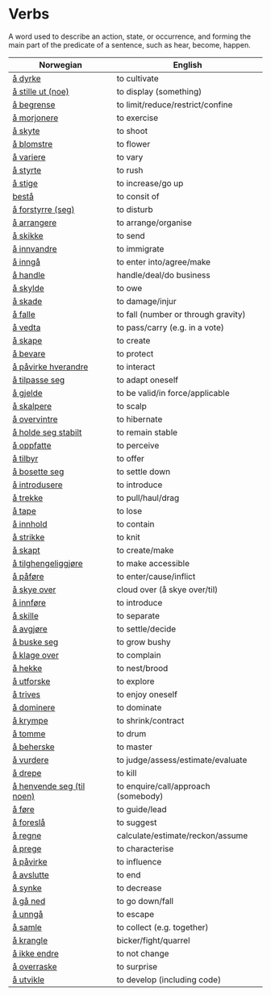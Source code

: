 # Verbs

A word used to describe an action, state, or occurrence, and forming the main part of the predicate of a sentence, such as hear, become, happen.

| Norwegian | English |
| --- | --- |
| [å dyrke](https://www.ordnett.no/search?language=no&phrase=å%20dyrke) | to cultivate |
| [å stille ut (noe)](https://www.ordnett.no/search?language=no&phrase=å%20stille%20ut%20(noe)) | to display (something) |
| [å begrense](https://www.ordnett.no/search?language=no&phrase=å%20begrense) | to limit/reduce/restrict/confine |
| [å morjonere](https://www.ordnett.no/search?language=no&phrase=å%20morjonere) | to exercise |
| [å skyte](https://www.ordnett.no/search?language=no&phrase=å%20skyte) | to shoot |
| [å blomstre](https://www.ordnett.no/search?language=no&phrase=å%20blomstre) | to flower |
| [å variere](https://www.ordnett.no/search?language=no&phrase=å%20variere) | to vary |
| [å styrte](https://www.ordnett.no/search?language=no&phrase=å%20styrte) | to rush |
| [å stige](https://www.ordnett.no/search?language=no&phrase=å%20stige) | to increase/go up |
| [bestå](https://www.ordnett.no/search?language=no&phrase=bestå) | to consit of |
| [å forstyrre (seg)](https://www.ordnett.no/search?language=no&phrase=å%20forstyrre%20(seg)) | to disturb |
| [å arrangere](https://www.ordnett.no/search?language=no&phrase=å%20arrangere) | to arrange/organise |
| [å skikke](https://www.ordnett.no/search?language=no&phrase=å%20skikke) | to send |
| [å innvandre](https://www.ordnett.no/search?language=no&phrase=å%20innvandre) | to immigrate |
| [å inngå](https://www.ordnett.no/search?language=no&phrase=å%20inngå) | to enter into/agree/make |
| [å handle](https://www.ordnett.no/search?language=no&phrase=å%20handle) | handle/deal/do business |
| [å skylde](https://www.ordnett.no/search?language=no&phrase=å%20skylde) | to owe |
| [å skade](https://www.ordnett.no/search?language=no&phrase=å%20skade) | to damage/injur |
| [å falle](https://www.ordnett.no/search?language=no&phrase=å%20falle) | to fall (number or through gravity) |
| [å vedta](https://www.ordnett.no/search?language=no&phrase=å%20vedta) | to pass/carry (e.g. in a vote) |
| [å skape](https://www.ordnett.no/search?language=no&phrase=å%20skape) | to create |
| [å bevare](https://www.ordnett.no/search?language=no&phrase=å%20bevare) | to protect |
| [å påvirke hverandre](https://www.ordnett.no/search?language=no&phrase=å%20påvirke%20hverandre) | to interact |
| [å tilpasse seg](https://www.ordnett.no/search?language=no&phrase=å%20tilpasse%20seg) | to adapt oneself |
| [å gjelde](https://www.ordnett.no/search?language=no&phrase=å%20gjelde) | to be valid/in force/applicable |
| [å skalpere](https://www.ordnett.no/search?language=no&phrase=å%20skalpere) | to scalp |
| [å overvintre](https://www.ordnett.no/search?language=no&phrase=å%20overvintre) | to hibernate |
| [å holde seg stabilt](https://www.ordnett.no/search?language=no&phrase=å%20holde%20seg%20stabilt) | to remain stable |
| [å oppfatte](https://www.ordnett.no/search?language=no&phrase=å%20oppfatte) | to perceive |
| [å tilbyr](https://www.ordnett.no/search?language=no&phrase=å%20tilbyr) | to offer |
| [å bosette seg](https://www.ordnett.no/search?language=no&phrase=å%20bosette%20seg) | to settle down |
| [å introdusere](https://www.ordnett.no/search?language=no&phrase=å%20introdusere) | to introduce |
| [å trekke](https://www.ordnett.no/search?language=no&phrase=å%20trekke) | to pull/haul/drag |
| [å tape](https://www.ordnett.no/search?language=no&phrase=å%20tape) | to lose |
| [å innhold](https://www.ordnett.no/search?language=no&phrase=å%20innhold) | to contain |
| [å strikke](https://www.ordnett.no/search?language=no&phrase=å%20strikke) | to knit |
| [å skapt](https://www.ordnett.no/search?language=no&phrase=å%20skapt) | to create/make |
| [å tilghengeliggjøre](https://www.ordnett.no/search?language=no&phrase=å%20tilghengeliggjøre) | to make accessible |
| [å påføre](https://www.ordnett.no/search?language=no&phrase=å%20påføre) | to enter/cause/inflict |
| [å skye over](https://www.ordnett.no/search?language=no&phrase=å%20skye%20over) | cloud over (å skye over/til) |
| [å innføre](https://www.ordnett.no/search?language=no&phrase=å%20innføre) | to introduce |
| [å skille](https://www.ordnett.no/search?language=no&phrase=å%20skille) | to separate |
| [å avgjøre](https://www.ordnett.no/search?language=no&phrase=å%20avgjøre) | to settle/decide |
| [å buske seg](https://www.ordnett.no/search?language=no&phrase=å%20buske%20seg) | to grow bushy |
| [å klage over](https://www.ordnett.no/search?language=no&phrase=å%20klage%20over) | to complain |
| [å hekke](https://www.ordnett.no/search?language=no&phrase=å%20hekke) | to nest/brood |
| [å utforske](https://www.ordnett.no/search?language=no&phrase=å%20utforske) | to explore |
| [å trives](https://www.ordnett.no/search?language=no&phrase=å%20trives) | to enjoy oneself |
| [å dominere](https://www.ordnett.no/search?language=no&phrase=å%20dominere) | to dominate |
| [å krympe](https://www.ordnett.no/search?language=no&phrase=å%20krympe) | to shrink/contract |
| [å tomme](https://www.ordnett.no/search?language=no&phrase=å%20tomme) | to drum |
| [å beherske](https://www.ordnett.no/search?language=no&phrase=å%20beherske) | to master |
| [å vurdere](https://www.ordnett.no/search?language=no&phrase=å%20vurdere) | to judge/assess/estimate/evaluate |
| [å drepe](https://www.ordnett.no/search?language=no&phrase=å%20drepe) | to kill |
| [å henvende seg (til noen)](https://www.ordnett.no/search?language=no&phrase=å%20henvende%20seg%20(til%20noen)) | to enquire/call/approach (somebody) |
| [å føre](https://www.ordnett.no/search?language=no&phrase=å%20føre) | to guide/lead |
| [å foreslå](https://www.ordnett.no/search?language=no&phrase=å%20foreslå) | to suggest |
| [å regne](https://www.ordnett.no/search?language=no&phrase=å%20regne) | calculate/estimate/reckon/assume |
| [å prege](https://www.ordnett.no/search?language=no&phrase=å%20prege) | to characterise |
| [å påvirke](https://www.ordnett.no/search?language=no&phrase=å%20påvirke) | to influence |
| [å avslutte](https://www.ordnett.no/search?language=no&phrase=å%20avslutte) | to end |
| [å synke](https://www.ordnett.no/search?language=no&phrase=å%20synke) | to decrease |
| [å gå ned](https://www.ordnett.no/search?language=no&phrase=å%20gå%20ned) | to go down/fall |
| [å unngå](https://www.ordnett.no/search?language=no&phrase=å%20unngå) | to escape |
| [å samle](https://www.ordnett.no/search?language=no&phrase=å%20samle) | to collect (e.g. together) |
| [å krangle](https://www.ordnett.no/search?language=no&phrase=å%20krangle) | bicker/fight/quarrel |
| [å ikke endre](https://www.ordnett.no/search?language=no&phrase=å%20ikke%20endre) | to not change |
| [å overraske](https://www.ordnett.no/search?language=no&phrase=å%20overraske) | to surprise |
| [å utvikle](https://www.ordnett.no/search?language=no&phrase=å%20utvikle) | to develop (including code) |

